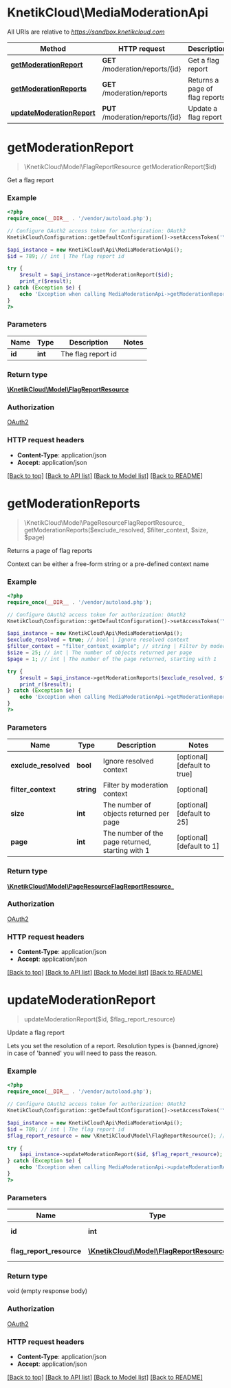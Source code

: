 # KnetikCloud\MediaModerationApi

All URIs are relative to *https://sandbox.knetikcloud.com*

Method | HTTP request | Description
------------- | ------------- | -------------
[**getModerationReport**](MediaModerationApi.md#getModerationReport) | **GET** /moderation/reports/{id} | Get a flag report
[**getModerationReports**](MediaModerationApi.md#getModerationReports) | **GET** /moderation/reports | Returns a page of flag reports
[**updateModerationReport**](MediaModerationApi.md#updateModerationReport) | **PUT** /moderation/reports/{id} | Update a flag report


# **getModerationReport**
> \KnetikCloud\Model\FlagReportResource getModerationReport($id)

Get a flag report

### Example
```php
<?php
require_once(__DIR__ . '/vendor/autoload.php');

// Configure OAuth2 access token for authorization: OAuth2
KnetikCloud\Configuration::getDefaultConfiguration()->setAccessToken('YOUR_ACCESS_TOKEN');

$api_instance = new KnetikCloud\Api\MediaModerationApi();
$id = 789; // int | The flag report id

try {
    $result = $api_instance->getModerationReport($id);
    print_r($result);
} catch (Exception $e) {
    echo 'Exception when calling MediaModerationApi->getModerationReport: ', $e->getMessage(), PHP_EOL;
}
?>
```

### Parameters

Name | Type | Description  | Notes
------------- | ------------- | ------------- | -------------
 **id** | **int**| The flag report id |

### Return type

[**\KnetikCloud\Model\FlagReportResource**](../Model/FlagReportResource.md)

### Authorization

[OAuth2](../../README.md#OAuth2)

### HTTP request headers

 - **Content-Type**: application/json
 - **Accept**: application/json

[[Back to top]](#) [[Back to API list]](../../README.md#documentation-for-api-endpoints) [[Back to Model list]](../../README.md#documentation-for-models) [[Back to README]](../../README.md)

# **getModerationReports**
> \KnetikCloud\Model\PageResourceFlagReportResource_ getModerationReports($exclude_resolved, $filter_context, $size, $page)

Returns a page of flag reports

Context can be either a free-form string or a pre-defined context name

### Example
```php
<?php
require_once(__DIR__ . '/vendor/autoload.php');

// Configure OAuth2 access token for authorization: OAuth2
KnetikCloud\Configuration::getDefaultConfiguration()->setAccessToken('YOUR_ACCESS_TOKEN');

$api_instance = new KnetikCloud\Api\MediaModerationApi();
$exclude_resolved = true; // bool | Ignore resolved context
$filter_context = "filter_context_example"; // string | Filter by moderation context
$size = 25; // int | The number of objects returned per page
$page = 1; // int | The number of the page returned, starting with 1

try {
    $result = $api_instance->getModerationReports($exclude_resolved, $filter_context, $size, $page);
    print_r($result);
} catch (Exception $e) {
    echo 'Exception when calling MediaModerationApi->getModerationReports: ', $e->getMessage(), PHP_EOL;
}
?>
```

### Parameters

Name | Type | Description  | Notes
------------- | ------------- | ------------- | -------------
 **exclude_resolved** | **bool**| Ignore resolved context | [optional] [default to true]
 **filter_context** | **string**| Filter by moderation context | [optional]
 **size** | **int**| The number of objects returned per page | [optional] [default to 25]
 **page** | **int**| The number of the page returned, starting with 1 | [optional] [default to 1]

### Return type

[**\KnetikCloud\Model\PageResourceFlagReportResource_**](../Model/PageResourceFlagReportResource_.md)

### Authorization

[OAuth2](../../README.md#OAuth2)

### HTTP request headers

 - **Content-Type**: application/json
 - **Accept**: application/json

[[Back to top]](#) [[Back to API list]](../../README.md#documentation-for-api-endpoints) [[Back to Model list]](../../README.md#documentation-for-models) [[Back to README]](../../README.md)

# **updateModerationReport**
> updateModerationReport($id, $flag_report_resource)

Update a flag report

Lets you set the resolution of a report. Resolution types is {banned,ignore} in case of 'banned' you will need to pass the reason.

### Example
```php
<?php
require_once(__DIR__ . '/vendor/autoload.php');

// Configure OAuth2 access token for authorization: OAuth2
KnetikCloud\Configuration::getDefaultConfiguration()->setAccessToken('YOUR_ACCESS_TOKEN');

$api_instance = new KnetikCloud\Api\MediaModerationApi();
$id = 789; // int | The flag report id
$flag_report_resource = new \KnetikCloud\Model\FlagReportResource(); // \KnetikCloud\Model\FlagReportResource | The new flag report

try {
    $api_instance->updateModerationReport($id, $flag_report_resource);
} catch (Exception $e) {
    echo 'Exception when calling MediaModerationApi->updateModerationReport: ', $e->getMessage(), PHP_EOL;
}
?>
```

### Parameters

Name | Type | Description  | Notes
------------- | ------------- | ------------- | -------------
 **id** | **int**| The flag report id |
 **flag_report_resource** | [**\KnetikCloud\Model\FlagReportResource**](../Model/\KnetikCloud\Model\FlagReportResource.md)| The new flag report | [optional]

### Return type

void (empty response body)

### Authorization

[OAuth2](../../README.md#OAuth2)

### HTTP request headers

 - **Content-Type**: application/json
 - **Accept**: application/json

[[Back to top]](#) [[Back to API list]](../../README.md#documentation-for-api-endpoints) [[Back to Model list]](../../README.md#documentation-for-models) [[Back to README]](../../README.md)

